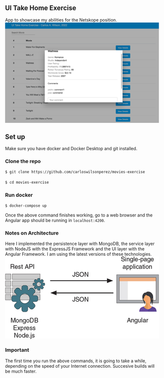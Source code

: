 ## UI Take Home Exercise
App to showcase my abilities for the Netskope position.
![alt Screenshot1](/screenshots/screenshot1.png?raw=true)


## Set up
Make sure you have docker and Docker Desktop and git installed.

### Clone the repo
```bash
$ git clone https://github.com/carloswilsonperez/movies-exercise

$ cd movies-exercise
```
 ### Run docker
 ```bash
 $ docker-compose up
 ```

 Once the above command finishes working, go to a web browser and the Angular app should be running in `localhost:4200`. 

 ### Notes on Architecture
 Here I implemented the persistence layer with MongoDB, the service layer with NodeJS with the ExpressJS Framework and the UI layer with the Angular Framework. I am using the latest versions of
 these technologies.
 ![alt Screenshot2](/screenshots/mean.jpeg?raw=true)



 ### Important
 The first time you run the above commands, it is going to take a while, depending on the speed of your Internet connection. Succesive builds will be much faster.
